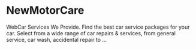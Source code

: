 # NewMotorCare
WebCar Services We Provide. Find the best car service packages for your car. Select from a wide range of car repairs &amp; services, from general service, car wash, accidental repair to …
